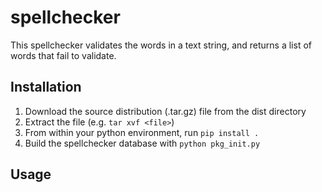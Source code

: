 # spellchecker

This spellchecker validates the words in a text string, and returns a list of words that fail to validate.

## Installation
1. Download the source distribution (.tar.gz) file from the dist directory
2. Extract the file (e.g. `tar xvf <file>`)
3. From within your python environment, run `pip install .`
4. Build the spellchecker database with `python pkg_init.py`


## Usage
